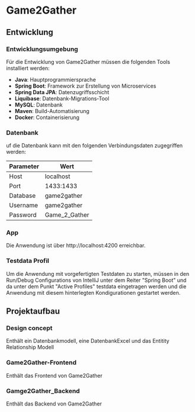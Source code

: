 # Game2Gather

## Entwicklung

### Entwicklungsumgebung

Für die Entwicklung von Game2Gather müssen die folgenden Tools installiert werden:

- **Java**: Hauptprogrammiersprache
- **Spring Boot**: Framework zur Erstellung von Microservices
- **Spring Data JPA**: Datenzugriffsschicht
- **Liquibase**: Datenbank-Migrations-Tool
- **MySQL**: Datenbank
- **Maven**: Build-Automatisierung
- **Docker**: Containerisierung


### Datenbank
uf die Datenbank kann mit den folgenden Verbindungsdaten zugegriffen werden:

| Parameter | Wert          |
|-----------|---------------|
| Host      | localhost     |
| Port      | 1433:1433     |
| Database  | game2gather   |
| Username  | game2gather   |
| Password  | Game_2_Gather |

### App
Die Anwendung ist über http://localhost:4200 erreichbar.

### Testdata Profil
Um die Anwendung mit vorgefertigten Testdaten zu starten, 
müssen in den Run/Debug Configurations von IntelliJ unter dem Reiter 
"Spring Boot" und da unter dem Punkt "Active Profiles" testdata 
eingetragen werden und die Anwendung mit diesem hinterlegten Kondigurationen 
gestartet werden.

## Projektaufbau

### Design concept
Enthält ein Datenbankmodell, eine DatenbankExcel und das Entitity Relationship Modell

### Game2Gather-Frontend
Enthält das Frontend von Game2Gather

### Gamge2Gather_Backend 
Enthält das Backend von Game2Gather